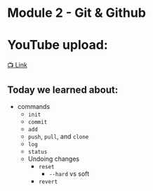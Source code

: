 # Module 2 - Git & Github

# YouTube upload:
[📺 Link](https://youtu.be/SThX8zhVUuk)


## Today we learned about:
- commands
  - `init`
  - `commit`
  - `add`
  - `push`, `pull`, and `clone`
  - `log`
  - `status`
  - Undoing changes
    - `reset`
      - `--hard` vs soft
    - `revert`
